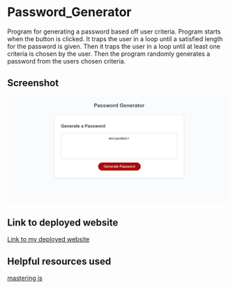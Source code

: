 # Password_Generator
Program for generating a password based off user criteria.
Program starts when the button is clicked. It traps the user in a loop until a satisfied length for the password is given.
Then it traps the user in a loop until at least one criteria is chosen by the user. 
Then the program randomly generates a password from the users chosen criteria.

## Screenshot
![my screenshot](./deployed%20website%20screenshot.png)

## Link to deployed website
[Link to my deployed website](https://jacobdflores.github.io/Password_Generator/)

## Helpful resources used
[mastering js](https://masteringjs.io/tutorials/fundamentals/string-concat)

